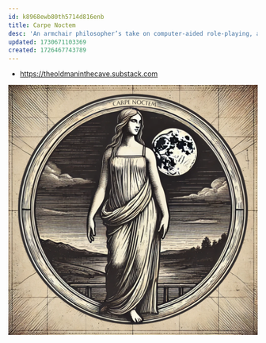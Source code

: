 ```yaml
---
id: k8968ewb80th5714d816enb
title: Carpe Noctem
desc: 'An armchair philosopher’s take on computer-aided role-playing, applied ontology, the cultural multiverse, and other digital humanities.'
updated: 1730671103369
created: 1726467743789
---
```


- https://theoldmaninthecave.substack.com

![](/assets/images/2024-10-16-10-00-09.png)